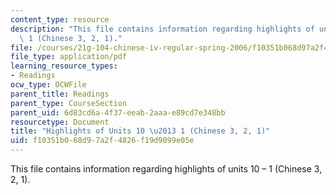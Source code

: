 ```yaml
---
content_type: resource
description: "This file contains information regarding highlights of units 10 \u2013\
  \ 1 (Chinese 3, 2, 1)."
file: /courses/21g-104-chinese-iv-regular-spring-2006/f10351b068d97a2f4826f19d9099e05e_MIT21G_104S06_review.pdf
file_type: application/pdf
learning_resource_types:
- Readings
ocw_type: OCWFile
parent_title: Readings
parent_type: CourseSection
parent_uid: 6d83cd6a-4f37-eeab-2aaa-e89cd7e348bb
resourcetype: Document
title: "Highlights of Units 10 \u2013 1 (Chinese 3, 2, 1)"
uid: f10351b0-68d9-7a2f-4826-f19d9099e05e
---
```

This file contains information regarding highlights of units 10 – 1 (Chinese 3, 2, 1).

